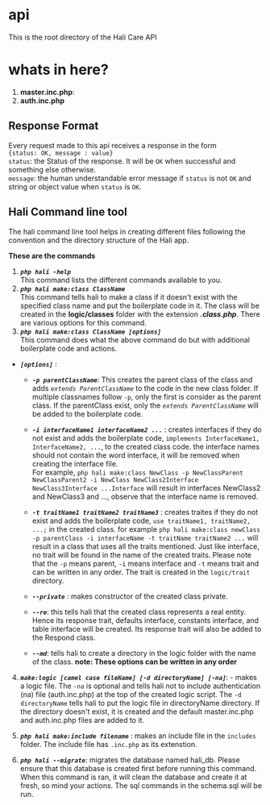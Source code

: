 # api
This is the root directory of the Hali Care API

# whats in here?
1. **master.inc.php**: 
2. **auth.inc.php**

## Response Format
Every request made to this api receives a response in the form  
 `{status: OK, message : value}`  
 `status`: the Status of the response. It will be `OK` when successful and something else otherwise.  
 `message`: the human understandable error message if `status` is not `OK` and string or object value when `status` is `OK`.

## Hali Command line tool
 The hali command line tool helps in creating different files following the convention and the directory structure of the Hali app.

 **These are the commands**  
 1. ***`php hali -help`***  
  This command lists the different commands available to you. 
 2. ***`php hali make:class ClassName`***  
This command tells hali to make a class if it doesn't exist with the specified class name and put the boilerplate code in it. The class will be created in the **logic/classes** folder with the extension ***.class.php***. There are various options for this command.
3. ***`php hali make:class ClassName [options]`***  
This command does what the above command do but with additional boilerplate code and actions.  

-  ***`[options]`*** : 
    -   ***`-p parentClassName`***: This creates the parent class of the class and adds *`extends ParentClassName`* to the code in the new class folder. If multiple classnames follow `-p`, only the first is consider as the parent class. If the parentClass exist, only the *`extends ParentClassName`* will be added to the boilerplate code.
    - ***`-i interfaceName1 interfaceName2 ...`*** : creates interfaces if they do not exist and adds the boilerplate code, `implements InterfaceName1, InterfaceName2, ...`, to the created class code. the interface names should not contain the word interface, it will be removed when creating the interface file.   
    For example, `php hali make:class NewClass -p NewClassParent NewClassParent2 -i NewClass NewClass2Interface NewClass3Interface ...Interface` will result in interfaces NewClass2 and NewClass3 and ..., observe that the interface name is removed.

    - ***`-t traitName1 traitName2 traitName3`*** : creates traites if they do not exist and adds the boilerplate code, `use traitName1, traitName2, ...;` in the created class. for example `php hali make:class newClass -p parentClass -i interfaceName -t traitName traitName2 ...` will result in a class that uses all the traits mentioned. Just like interface, no trait will be found in the name of the created traits. Please note that the `-p` means parent, `-i` means interface and `-t` means trait and can be written in any order. The trait is created in the `logic/trait` directory.  

    - ***`--private`*** : makes constructor of the created class private. 

    - ***`--re`***: this tells hali that the created class represents a real entity. Hence its response trait, defaults interface, constants interface, and table interface will be created. Its response trait will also be added to the Respond class.

    - ***`--md`***: tells hali to create a directory in the logic folder with the name of the class.
    **note: These options can be written in any order**

4.  ***`make:logic [camel case fileName] [-d directoryName] [-na]`***: - makes a logic file. 
        The `-na` is optional and tells hali not to include authentication (na) file (auth.inc.php) at the top of the created logic script.
        The `-d directoryName` tells hali to put the logic file in directoryName directory. If the directory doesn't exist, it is created and the default master.inc.php and auth.inc.php files are added to it.

5. ***`php hali make:include filename`*** : makes an include file in the `includes` folder. The include file has `.inc.php` as its extenstion.

6. ***`php hali --migrate`***: migrates the database named hali_db. Please ensure that this database is created first before running this command. When this command is ran, it will clean the database and create it at fresh, so mind your actions. The sql commands in the schema.sql will be run.